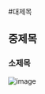 #대제목
## 중제목
### 소제목
![image](https://github.com/user-attachments/assets/dad448ea-7c51-4147-b336-3556a7a3b735)
